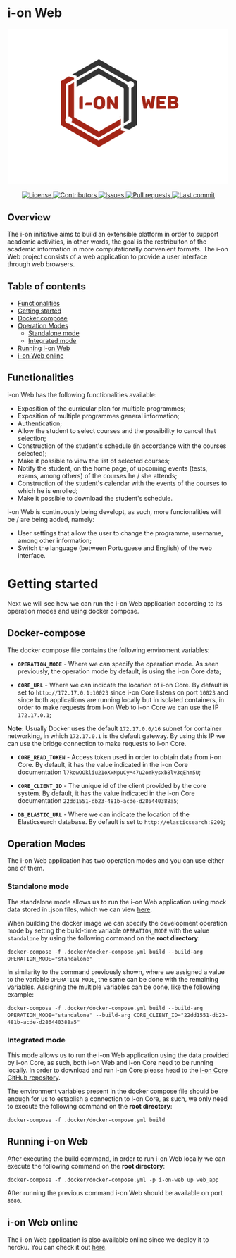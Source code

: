 # i-on Web
<p align="center">
    <img src="/project/static-files/images/Logo2_i-on.png" width="500px" alt="i-on Web" />
</p>
<p align="center">
    <a href="https://github.com/i-on-project/web/blob/main/LICENSE">
        <img src="https://img.shields.io/github/license/i-on-project/web" alt="License" />
    </a>
    <a href="https://github.com/i-on-project/web/graphs/contributors/">
        <img src="https://img.shields.io/github/contributors/i-on-project/web" alt="Contributors" />
    </a>
    <a href="https://github.com/i-on-project/web/issues/">
        <img src="https://img.shields.io/github/issues/i-on-project/web" alt="Issues" />
    </a>
    <a href="https://github.com/i-on-project/web/pulls/">
        <img src="https://img.shields.io/github/issues-pr/i-on-project/web" alt="Pull requests" />
    </a>
    <a href="https://github.com/i-on-project/web/commits/main">
        <img src="https://img.shields.io/github/last-commit/i-on-project/web" alt="Last commit" />
    </a>
</p>

## Overview

The i-on initiative aims to build an extensible platform in order to support academic activities, in other words, the goal is the restribuiton of the academic information in more computationally convenient formats. The i-on Web project consists of a web application to provide a user interface through web browsers.

## Table of contents
- [Functionalities](#functionalities)
- [Getting started](#getting-started)
- [Docker compose](#docker-compose)
- [Operation Modes](#operation-modes)
    - [Standalone mode](#standalone-mode)
    - [Integrated mode](#integrated-mode)
- [Running i-on Web](#running-i-on-web)
- [i-on Web online](#i-on-web-online)

## Functionalities
i-on Web has the following functionalities available:

- Exposition of the curricular plan for multiple programmes;
- Exposition of multiple programmes general information;
- Authentication;
- Allow the student to select courses and the possibility to cancel that selection;
- Construction of the student's schedule (in accordance with the courses selected);
- Make it possible to view the list of selected courses;
- Notify the student, on the home page, of upcoming events (tests, exams, among others) of the courses he / she attends;
- Construction of the student's calendar with the events of the courses to which he is enrolled;
- Make it possible to download the student's schedule.

i-on Web is continuously being developt, as such, more funcionalities will be / are being added, namely:

- User settings that allow the user to change the programme, username, among other information;
- Switch the language (between Portuguese and English) of the web interface.

# Getting started
Next we will see how we can run the i-on Web application according to its operation modes and using docker compose.

## Docker-compose
The docker compose file contains the following enviroment variables:
- __`OPERATION_MODE`__ - Where we can specify the operation mode. As seen previously, the operation mode by default, is using the i-on Core data;

- __`CORE_URL`__ - Where we can indicate the location of i-on Core. By default is set to `http://172.17.0.1:10023` since i-on Core listens on port `10023` and since both applications are running locally but in isolated containers, in order to make requests from i-on Web to i-on Core we can use the IP `172.17.0.1`;

__Note:__ Usually Docker uses the default `172.17.0.0/16` subnet for container networking, in which `172.17.0.1` is the default gateway. By using this IP we can use the bridge connection to make requests to i-on Core.

- __`CORE_READ_TOKEN`__ - Access token used in order to obtain data from i-on Core. By default, it has the value indicated in the i-on Core documentation `l7kowOOkliu21oXxNpuCyM47u2omkysxb8lv3qEhm5U`;

- __`CORE_CLIENT_ID`__ - The unique id of the client provided by the core system. By default, it has the value indicated in the i-on Core documentation `22dd1551-db23-481b-acde-d286440388a5`;

- __`DB_ELASTIC_URL`__ - Where we can indicate the location of the Elasticsearch database. By default is set to `http://elasticsearch:9200`;

## Operation Modes
The i-on Web application has two operation modes and you can use either one of them.

### Standalone mode
The standalone mode allows us to run the i-on Web application using mock data stored in .json files, which we can view [here](https://github.com/i-on-project/web/tree/main/project/mock-data/standalone).

When building the docker image we can specify the development operation mode by setting the build-time variable `OPERATION_MODE` with the value `standalone` by using the following command on the __root directory__:
```
docker-compose -f .docker/docker-compose.yml build --build-arg OPERATION_MODE="standalone"
```

In similarity to the command previously shown, where we assigned a value to the variable `OPERATION_MODE`, the same can be done with the remaining variables. Assigning the multiple variables can be done, like the following example:
```
docker-compose -f .docker/docker-compose.yml build --build-arg OPERATION_MODE="standalone" --build-arg CORE_CLIENT_ID="22dd1551-db23-481b-acde-d286440388a5"
```

### Integrated mode
This mode allows us to run the i-on Web application using the data provided by i-on Core, as such, both i-on Web and i-on Core need to be running locally. In order to download and run i-on Core please head to the [i-on Core GitHub repository](https://github.com/i-on-project/core).

The environment variables present in the docker compose file should be enough for us to establish a connection to i-on Core, as such, we only need to execute the following command on the __root directory__:
```
docker-compose -f .docker/docker-compose.yml build
```

## Running i-on Web
After executing the build command, in order to run i-on Web locally we can execute the following command on the __root directory__:
```
docker-compose -f .docker/docker-compose.yml -p i-on-web up web_app
```
After running the previous command i-on Web should be available on port `8080`.

## i-on Web online
The i-on Web application is also available online since we deploy it to heroku. You can check it out [here](https://i-on-web.herokuapp.com).
